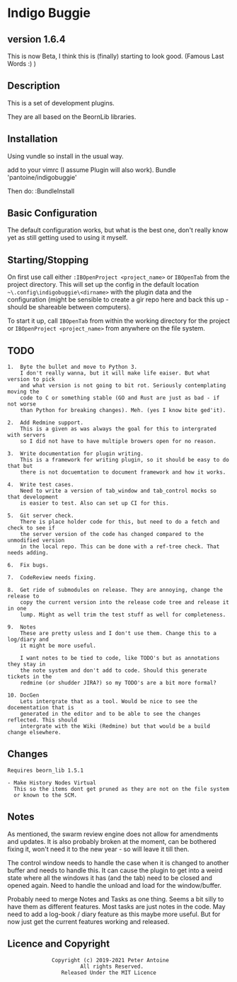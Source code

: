 # Indigo Buggie #
## version 1.6.4 ###

This is now Beta, I think this is (finally) starting to look good. (Famous Last Words :) )

## Description ##

This is a set of development plugins.

They are all based on the BeornLib libraries.

## Installation ##

Using vundle so install in the usual way.

add to your vimrc (I assume Plugin will also work).
Bundle 'pantoine/indigobuggie'

Then do:
:BundleInstall


## Basic Configuration ##

The default configuration works, but what is the best one, don't really know yet
as still getting used to using it myself.

## Starting/Stopping ##

On first use call either `:IBOpenProject <project_name>` or `IBOpenTab` from the project
directory. This will set up the config in the default location `~\.config\indigobuggie\<dirname>`
with the plugin data and the configuration (might be sensible to create a gir repo here
and back this up - should be shareable between computers).

To start it up, call `IBOpenTab` from within the working directory for the project or
`IBOpenProject <project_name>` from anywhere on the file system.

## TODO ##
	1.	Byte the bullet and move to Python 3.
		I don't really wanna, but it will make life eaiser. But what version to pick
		and what version is not going to bit rot. Seriously contemplating moving the
		code to C or something stable (GO and Rust are just as bad - if not worse
		than Python for breaking changes). Meh. (yes I know bite ged'it).

    2.  Add Redmine support.
        This is a given as was always the goal for this to intergrated with servers
        so I did not have to have multiple browers open for no reason.

    3.  Write documentation for plugin writing.
        This is a framework for writing plugin, so it should be easy to do that but
        there is not docuemtation to document framework and how it works.

    4.  Write test cases.
        Need to write a version of tab_window and tab_control mocks so that development
        is easier to test. Also can set up CI for this.

    5.  Git server check.
        There is place holder code for this, but need to do a fetch and check to see if
        the server version of the code has changed compared to the unmodified version
        in the local repo. This can be done with a ref-tree check. That needs adding.

    6.  Fix bugs.

    7.  CodeReview needs fixing.

    8.  Get ride of submodules on release. They are annoying, change the release to
	    copy the current version into the release code tree and release it in one
		lump. Might as well trim the test stuff as well for completeness.

	9.	Notes
	    These are pretty usless and I don't use them. Change this to a log/diary and
		it might be more useful.

		I want notes to be tied to code, like TODO's but as annotations they stay in
		the note system and don't add to code. Should this generate tickets in the
		redmine (or shudder JIRA?) so my TODO's are a bit more formal?

	10. DocGen
	    Lets intergrate that as a tool. Would be nice to see the docementation that is
		generated in the editor and to be able to see the changes reflected. This should
		intergrate with the Wiki (Redmine) but that would be a build change elsewhere.


## Changes ##

	Requires beorn_lib 1.5.1

    - Make History Nodes Virtual
	  This so the items dont get pruned as they are not on the file system
	  or known to the SCM.

## Notes ##

As mentioned, the swarm review engine does not allow for amendments and updates. It
is also probably broken at the moment, can be bothered fixing it, won't need it to
the new year - so will leave it till then.

The control window needs to handle the case when it is changed to another buffer
and needs to handle this. It can cause the plugin to get into a weird state where
all the windows it has (and the tab) need to be closed and opened again. Need to
handle the unload and load for the window/buffer.

Probably need to merge Notes and Tasks as one thing. Seems a bit silly to have them
as different features. Most tasks are just notes in the code. May need to add a
log-book / diary feature as this maybe more useful. But for now just get the current
features working and released.

## Licence and Copyright ##
                  Copyright (c) 2019-2021 Peter Antoine
                           All rights Reserved.
                     Released Under the MIT Licence

